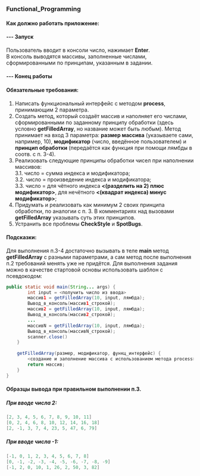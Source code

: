 ### Functional_Programming
#### Как должно работать приложение:

#### --- Запуск
Пользователь вводит в консоли число, нажимает **Enter**.  
В консоль выводятся массивы, заполненные числами, сформированными по принципам, указанным в задании.
#### --- Конец работы

#### Обязательные требования:

1. Написать функциональный интерфейс с методом **process**, принимающим 2 параметра.
2. Создать метод, который создаёт массив и наполняет его числами, сформированными по заданному принципу обработки
(здесь условно **getFilledArray**, но название может быть любым). Метод принимает на вход 3 параметра:
**размер массива** (указываете сами, например, 10), **модификатор** (число, введённое пользователем) и **принцип обработки** (передаётся как функция при помощи лямбды в соотв. с п. 3-4).
3. Реализовать следующие принципы обработки чисел при наполнении массивов:  
3.1. число = сумма индекса и модификатора;  
3.2. число = произведение индекса и модификатора;  
3.3. число = для чётного индекса **<(разделить на 2) плюс модификатор>**, для нечётного **<(квадрат индекса) минус модификатор>**;
4. Придумать и реализовать как минимум 2 своих принципа обработки, по аналогии с п. 3. В комментариях над вызовами **getFilledArray** указывать суть этих принципов.
5. Устранить все проблемы **CheckStyle** и **SpotBugs**.

#### Подсказки: 
Для выполнения п.3-4 достаточно вызывать в теле **main** метод **getFilledArray** с разными параметрами, а сам метод после выполнения п.2 требований менять уже не придётся.
Для выполнения задания можно в качестве стартовой основы использовать шаблон с псевдокодом:

```java
public static void main(String... args) {
        int input = <получить число из ввода>
        массив1 = getFilledArray(10, input, лямбда);
        Вывод_в_консоль(массив1_строкой);
        массив2 = getFilledArray(10, input, лямбда);
        Вывод_в_консоль(массив2_строкой);
        ...
        массивN = getFilledArray(10, input, лямбда);
        Вывод_в_консоль(массивN_строкой);
        scanner.close()
    }
 
    getFilledArray(размер, модификатор, функц_интерфейс) {
        <создание и заполнение массива с использованием метода process>
        return массив;
    }
}
```

#### Образцы вывода при правильном выполнении п.3.

##### При вводе числа 2:
```java
[2, 3, 4, 5, 6, 7, 8, 9, 10, 11]
[0, 2, 4, 6, 8, 10, 12, 14, 16, 18]
[2, -1, 3, 7, 4, 23, 5, 47, 6, 79]
```
##### При вводе числа -1:
```java
[-1, 0, 1, 2, 3, 4, 5, 6, 7, 8]
[0, -1, -2, -3, -4, -5, -6, -7, -8, -9]
[-1, 2, 0, 10, 1, 26, 2, 50, 3, 82]
```
